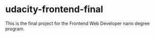 # udacity-frontend-final
This is the final project for the Frontend Web Developer nano degree program. 
